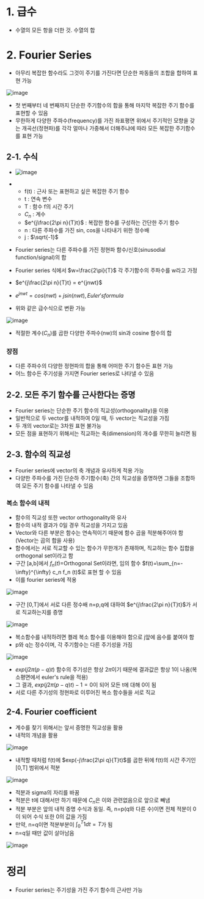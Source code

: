 # 1. 급수

- 수열의 모든 항을 더한 것. 수열의 합

# 2. Fourier Series

- 아무리 복잡한 함수라도 그것이 주기를 가진다면 단순한 파동들의 조합을 합하여 표현 가능

![image](https://github.com/user-attachments/assets/5f35bd2e-119a-4346-8206-2dd2dbe03da8)

- 첫 번째부터 네 번째까지 단순한 주기함수의 합을 통해 마지막 복잡한 주기 함수를 표현할 수 있음
- 무한하게 다양한 주파수(frequency)를 가진 좌표평면 위에서 주기적인 모향을 갖는 개곡선(정현파)를 각각 얼마나 가중해서 더해주냐에 따라 모든 복잡한 주기함수를 표현 가능

## 2-1. 수식

- ![image](https://github.com/user-attachments/assets/da6e524e-02b9-457d-957e-e64fe8db3230)

- - f(t) : 근사 또는 표현하고 싶은 복잡한 주기 함수
  - t : 연속 변수
  - T : 함수 f의 시간 주기
  - $C_n$ : 계수
  - $e^{j\frac{2\pi n}{T}t}$ : 복잡한 함수를 구성하는 간단한 주기 함수
  - n : 다른 주파수를 가진 sin, cos을 나타내기 위한 정수배
  - j : $\sqrt{-1}$
  
- Fourier series는 다른 주파수를 가진 정현파 함수/신호(sinusodial function/signal)의 합
- Fourier series 식에서 $w=\frac{2\pi}{T}$ 각 주기함수의 주파수를 w라고 가정
- $e^{j\frac{2\pi n}{T}t} = e^{jnwt}$
- $e^{jnwt}=cos(nwt)+jsin(nwt), Euler's formula$
- 위와 같은 급수식으로 변환 가능

![image](https://github.com/user-attachments/assets/ddf02be2-5cd3-4ae2-b9ff-26efed874b9f)

- 적절한 계수($C_n$)를 곱한 다양한 주파수(nw)의 sin과 cosine 함수의 합

### 장점
- 다른 주파수의 다양한 정현파의 합을 통해 어떠한 주기 함수든 표현 가능
- 어느 함수든 주기성을 가지면 Fourier series로 나타낼 수 있음

## 2-2. 모든 주기 함수를 근사한다는 증명
- Fourier series는 단순한 주기 함수의 직교성(orthogonality)을 이용
- 일반적으로 두 vector를 내적하여 0일 때, 두 vector는 직교성을 가짐
- 두 개의 vector로는 3차원 표현 불가능
- 모든 점을 표현하기 위해서는 직교하는 축(dimension)의 개수를 무한히 늘리면 됨

## 2-3. 함수의 직교성
- Fourier series에 vector의 축 개념과 유사하게 적용 가능
- 다양한 주파수를 가진 단순하 주기함수(축) 간의 직교성을 증명하면 그들을 조합하여 모든 주기 함수를 나타낼 수 있음

### 복소 함수의 내적
- 함수의 직교성 또한 vector orthogonality와 유사
- 함수의 내적 결과가 0일 경우 직교성을 가지고 있음
- Vector와 다른 부분은 함수는 연속적이기 때문에 함수 곱을 적분해주어야 함(Vector는 곱의 합을 사용)
- 함수에서는 서로 직교할 수 있는 함수가 무한개가 존재하며, 직교하는 함수 집합을 orthogonal set이라고 함
- 구간 [a,b]에서 $f_n (t)=$Orthogonal Set이라면, 임의 함수 $f(t)=\sum_{n=-\infty}^{\infty} c_n f_n (t)$로 표현 할 수 있음
- 이를 fourier series에 적용

![image](https://github.com/user-attachments/assets/d92fc8a3-a165-4bce-94af-8b0a0d263a38)

- 구간 [0,T]에서 서로 다른 정수배 n=p,q에 대하여 $e^{j\frac{2\pi n}{T}t}$가 서로 직교하는지를 증명

![image](https://github.com/user-attachments/assets/6bf7943d-c253-4532-a3d3-d4f103798dcd)

- 복소함수를 내적하려면 켤레 복소 함수를 이용해야 함으로 j앞에 음수를 붙여야 함
- p와 q는 정수이며, 각 주기함수는 다른 주기성을 가짐

![image](https://github.com/user-attachments/assets/34f7c1ac-0111-4e49-aec7-6489e2d70e38)

- $exp(j2\pi (p-q)t)$ 함수의 주기성은 항상 $2\pi$이기 때문에 결과값은 항상 1이 나옴(복소평면에서 euler's rule을 적용)
- 그 결과, $exp(j2\pi (p-q)t)-1=0$이 되어 모든 t에 대해 0이 됨
- 서로 다른 주기성의 정현파로 이루어진 복소 함수들을 서로 직교

## 2-4. Fourier coefficient
- 계수를 찾기 위해서는 앞서 증명한 직교성을 활용
- 내적의 개념을 활용

![image](https://github.com/user-attachments/assets/1468ec23-0f19-4f87-bdf4-4bd25129cc7d)

- 내적할 때처럼 f(t)에 $exp(-j\frac{2\pi q}{T}t)$를 곱한 뒤에 f(t)의 시간 주기인 [0,T] 범위에서 적분

![image](https://github.com/user-attachments/assets/0a5e107e-8331-4b35-b541-19e24610c882)

- 적분과 sigma의 자리를 바꿈
- 적분은 t에 대해서만 하기 때문에 $C_n$은 이와 관련없음으로 앞으로 빼냄
- 적분 부분은 앞의 내적 증명 수식과 동일. 즉, n=p(q와 다른 수)이면 전체 적분이 0이 되어 수식 또한 0의 값을 가짐
- 만약, n=q이면 적분부분이 $\int_{0}^{T} 1dt=T$가 됨
- n=q일 때만 값이 살아남음

![image](https://github.com/user-attachments/assets/7ede2716-1e91-47cf-99ec-66aa8ac5f57a)

# 정리
- Fourier series는 주기성을 가진 주기 함수의 근사만 가능




